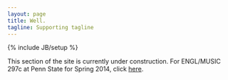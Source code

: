 ```yaml
---
layout: page
title: Well.
tagline: Supporting tagline
---
```

{% include JB/setup %}

This section of the site is currently under construction. For ENGL/MUSIC 297c at Penn State for Spring 2014, click [here](http://craigeley.github.io/297c/).


